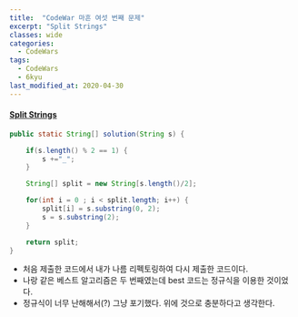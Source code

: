 ```yaml
---
title:  "CodeWar 마흔 여섯 번째 문제"
excerpt: "Split Strings"
classes: wide
categories:
  - CodeWars
tags:
  - CodeWars
  - 6kyu
last_modified_at: 2020-04-30
---
```


#### [Split Strings](https://www.codewars.com/kata/515de9ae9dcfc28eb6000001)

```java
public static String[] solution(String s) {

    if(s.length() % 2 == 1) {
        s +="_";
    }

    String[] split = new String[s.length()/2];

    for(int i = 0 ; i < split.length; i++) {
        split[i] = s.substring(0, 2);
        s = s.substring(2);
    }

    return split;
}
```

* 처음 제출한 코드에서 내가 나름 리펙토링하여 다시 제출한 코드이다.
* 나랑 같은 베스트 알고리즘은 두 번째였는데 best 코드는 정규식을 이용한 것이었다.
* 정규식이 너무 난해해서(?) 그냥 포기했다. 위에 것으로 충분하다고 생각한다.
